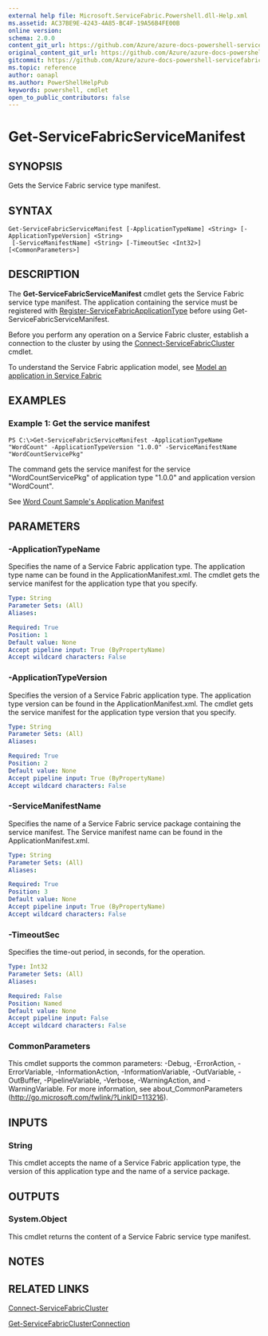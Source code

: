 ```yaml
---
external help file: Microsoft.ServiceFabric.Powershell.dll-Help.xml
ms.assetid: AC37BE9E-4243-4A85-BC4F-19A56B4FE00B
online version:
schema: 2.0.0
content_git_url: https://github.com/Azure/azure-docs-powershell-servicefabric/blob/master/service-fabric-cmdlets/ServiceFabric/vlatest/Get-ServiceFabricServiceManifest.md
original_content_git_url: https://github.com/Azure/azure-docs-powershell-servicefabric/blob/master/service-fabric-cmdlets/ServiceFabric/vlatest/Get-ServiceFabricServiceManifest.md
gitcommit: https://github.com/Azure/azure-docs-powershell-servicefabric/blob/
ms.topic: reference
author: oanapl
ms.author: PowerShellHelpPub
keywords: powershell, cmdlet
open_to_public_contributors: false
---
```


# Get-ServiceFabricServiceManifest

## SYNOPSIS
Gets the Service Fabric service type manifest.

## SYNTAX

```
Get-ServiceFabricServiceManifest [-ApplicationTypeName] <String> [-ApplicationTypeVersion] <String>
 [-ServiceManifestName] <String> [-TimeoutSec <Int32>] [<CommonParameters>]
```

## DESCRIPTION
The **Get-ServiceFabricServiceManifest** cmdlet gets the Service Fabric service type manifest. The application containing the service must be registered with [Register-ServiceFabricApplicationType](./Register-ServiceFabricApplicationType.md) before using Get-ServiceFabricServiceManifest.

Before you perform any operation on a Service Fabric cluster, establish a connection to the cluster by using the [Connect-ServiceFabricCluster](./Connect-ServiceFabricCluster.md) cmdlet.

To understand the Service Fabric application model, see [Model an application in Service Fabric](https://docs.microsoft.com/azure/service-fabric/service-fabric-application-model)

## EXAMPLES

### Example 1: Get the service manifest
```
PS C:\>Get-ServiceFabricServiceManifest -ApplicationTypeName "WordCount" -ApplicationTypeVersion "1.0.0" -ServiceManifestName "WordCountServicePkg"
```

The command gets the service manifest for the service "WordCountServicePkg" of application type "1.0.0" and application version "WordCount".

See [Word Count Sample's Application Manifest](https://github.com/Azure-Samples/service-fabric-dotnet-getting-started/blob/master/Services/WordCount/WordCount/ApplicationPackageRoot/ApplicationManifest.xml)

## PARAMETERS

### -ApplicationTypeName
Specifies the name of a Service Fabric application type. The application type name can be found in the ApplicationManifest.xml.
The cmdlet gets the service manifest for the application type that you specify.

```yaml
Type: String
Parameter Sets: (All)
Aliases: 

Required: True
Position: 1
Default value: None
Accept pipeline input: True (ByPropertyName)
Accept wildcard characters: False
```

### -ApplicationTypeVersion
Specifies the version of a Service Fabric application type. The application type version can be found in the ApplicationManifest.xml.
The cmdlet gets the service manifest for the application type version that you specify.

```yaml
Type: String
Parameter Sets: (All)
Aliases: 

Required: True
Position: 2
Default value: None
Accept pipeline input: True (ByPropertyName)
Accept wildcard characters: False
```

### -ServiceManifestName
Specifies the name of a Service Fabric service package containing the service manifest. The Service manifest name can be found in the ApplicationManifest.xml.

```yaml
Type: String
Parameter Sets: (All)
Aliases: 

Required: True
Position: 3
Default value: None
Accept pipeline input: True (ByPropertyName)
Accept wildcard characters: False
```

### -TimeoutSec
Specifies the time-out period, in seconds, for the operation.

```yaml
Type: Int32
Parameter Sets: (All)
Aliases: 

Required: False
Position: Named
Default value: None
Accept pipeline input: False
Accept wildcard characters: False
```

### CommonParameters
This cmdlet supports the common parameters: -Debug, -ErrorAction, -ErrorVariable, -InformationAction, -InformationVariable, -OutVariable, -OutBuffer, -PipelineVariable, -Verbose, -WarningAction, and -WarningVariable. For more information, see about_CommonParameters (http://go.microsoft.com/fwlink/?LinkID=113216).

## INPUTS

### String
This cmdlet accepts the name of a Service Fabric application type, the version of this application type and the name of a service package.

## OUTPUTS

### System.Object
This cmdlet returns the content of a Service Fabric service type manifest.

## NOTES

## RELATED LINKS

[Connect-ServiceFabricCluster](./Connect-ServiceFabricCluster.md)

[Get-ServiceFabricClusterConnection](./Get-ServiceFabricClusterConnection.md)
